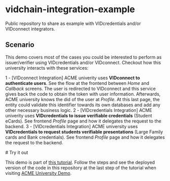 # vidchain-integration-example

Public repository to share as example with VIDcredentials and/or VIDconnect integrators.

## Scenario

This demo covers most of the cases you could be interested to perform as issuer/verifier using VIDcredentials and/or VIDconnect. Checkout how this university interacts with these services:

1 - [VIDconnect Integration] ACME univerity uses **VIDconnect to authenticate users**. See the flow at the frontend between *Home* and *Callback* screens. The user is redirected to VIDconnect and this service gives back the code to obtain the token with user information. Afterwards, ACME university knows the did of the user at *Profile*. At this last page, the entity could validate this identifier towards its own databases and add any other necessary business logic. 
2 - [VIDcredentials Integration] ACME univerity uses **VIDcredentials to issue verifiable credentials** (Student eCards). See frontend *Profile* page and how it delegates the request to the backend.
3 - [VIDcredentials Integration] ACME university uses **VIDcredentials to request students verifiable presentations** (Large Family cards and Bank credentials). See frontend *Profile* page and how it delegates the request to the backend.

# Try it out

This demo is part of [this tutorial](https://try.vidchain.net/demo/tutorial). Follow the steps and see the deployed version of the code in this repository at the last step of the tutorial when visiting [ACME University Demo](https://try.vidchain.net/demo/university). 

